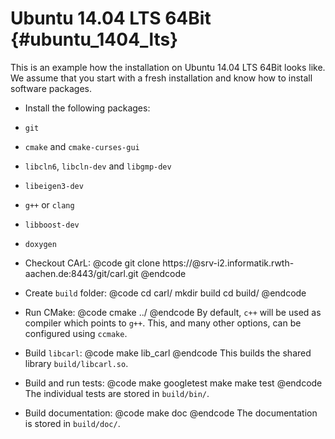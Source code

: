 Ubuntu 14.04 LTS 64Bit {#ubuntu_1404_lts}
==========

This is an example how the installation on Ubuntu 14.04 LTS 64Bit looks like.
We assume that you start with a fresh installation and know how to install software packages.

- Install the following packages:
 - `git`
 - `cmake` and `cmake-curses-gui`
 - `libcln6`, `libcln-dev` and `libgmp-dev`
 - `libeigen3-dev`
 - `g++` or `clang`
 - `libboost-dev`
 - `doxygen`

- Checkout CArL:
@code
git clone https://<user>@srv-i2.informatik.rwth-aachen.de:8443/git/carl.git
@endcode

- Create `build` folder:
@code 
cd carl/
mkdir build
cd build/
@endcode

- Run CMake:
@code
cmake ../
@endcode
By default, `c++` will be used as compiler which points to `g++`. This, and many other options, can be configured using `ccmake`.

- Build `libcarl`:
@code
make lib_carl
@endcode
This builds the shared library `build/libcarl.so`.

- Build and run tests:
@code
make googletest
make
make test
@endcode
The individual tests are stored in `build/bin/`.

- Build documentation:
@code
make doc
@endcode
The documentation is stored in `build/doc/`.
